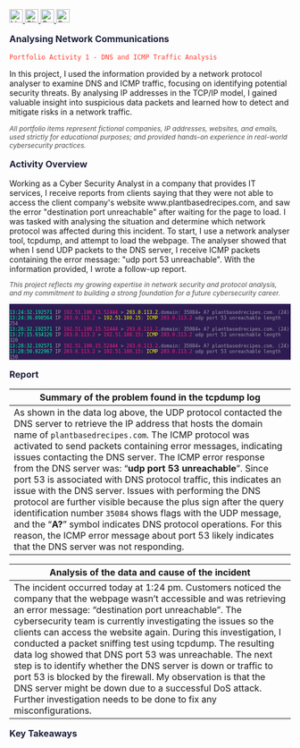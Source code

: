 <a href="https://www.linkedin.com/in/emilio-mardones" target="_blank">
  <img src="https://upload.wikimedia.org/wikipedia/commons/c/ca/LinkedIn_logo_initials.png" alt="LinkedIn Badge" width="24" height="24" />
</a>
<a href="https://ofendor.github.io/mimard_profile.github.io/" target="_blank">
  <img src="https://upload.wikimedia.org/wikipedia/commons/9/91/Octicons-mark-github.svg" alt="GitHub Badge" width="24" height="24" />
</a>
<a href="https://coursera.org/share/38ab1d68036cb56bc093082ab335d0c1" target="_blank">
  <img src="https://www.clipartmax.com/png/small/219-2198126_contract-education-degree-certificate-diploma-certificate-icon.png" alt="Contract, Education, Degree, Certificate, Diploma, - Certificate Icon @clipartmax.com" width="24" height="24">
</a>
<a href="mailto:random@gmail.com" target="_blank">
  <img src="https://www.clipartmax.com/png/small/31-316827_gmail-icon-gmail-icon.png" alt="Gmail Icon" width="24" height="24">
</a>

<p style="color: #1e203b; font-size: 16px; font-weight: bold;">Analysing Network Communications</p>

<pre><code style="color: #ff3f31;">Portfolio Activity 1 - DNS and ICMP Traffic Analysis</code></pre>
In this project, I used the information provided by a network protocol analyser to examine DNS and ICMP traffic, focusing on identifying potential security threats. By analysing IP addresses in the TCP/IP model, I gained valuable insight into suspicious data packets and learned how to detect and mitigate risks in a network traffic. 

<p style="font-size: 12px; font-style: italic; color: #4a4a4a;">
  All portfolio items represent fictional companies, IP addresses, websites, and emails, used strictly for educational purposes; and provided hands-on experience in real-world cybersecurity practices.  
</p>

<p style="color: #1e203b; font-size: 16px; font-weight: bold;">Activity Overview</p>
Working as a Cyber Security Analyst in a company that provides IT services, I receive reports from clients saying that they were not able to access the client company's website www.plantbasedrecipes.com, and saw the error "destination port unreachable" after waiting for the page to load.
I was tasked with analysing the situation and determine which network protocol was affected during this incident. To start, I use a network analyser tool, tcpdump, and attempt to load the webpage. The analyser showed that when I send UDP packets to the DNS server, I receive ICMP packets containing the error message: "udp port 53 unreachable". With the information provided, I wrote a follow-up report.


<p style="font-size: 12px; font-style: italic; color: #4a4a4a;">
  This project reflects my growing expertise in network security and protocol analysis, and my commitment to building a strong foundation for a future cybersecurity career.
</p>

<pre style="background-color: #2d1b52; font-size: 10px;"><code style="color: #9d9da1;">
<span style="color:#00ff9c;">13:24:32.192571</span> IP <span style="color:#ff2079;">192.51.100.15.52444</span> > <span style="color:#fffb00;">203.0.113.2</span>.domain: 35084+ A? plantbasedrecipes.com. (24)
<span style="color:#00ff9c;">13:24:36.098564</span> IP <span style="color:#ff2079;">203.0.113.2</span> > <span style="color:#fffb00;">192.51.100.15</span>: <span style="color:#fbff00;">ICMP</span> <span style="color:#ff2079;">203.0.113.2</span> udp port 53 unreachable length 254
<span style="color:#00ff9c;">13:26:32.192571</span> IP <span style="color:#ff2079;">192.51.100.15.52444</span> > <span style="color:#ff2079;">203.0.113.2</span>.domain: 35084+ A? plantbasedrecipes.com. (24)
<span style="color:#00ff9c;">13:27:15.934126</span> IP <span style="color:#ff2079;">203.0.113.2</span> > <span style="color:#ff2079;">192.51.100.15</span>: <span style="color:#fbff00;">ICMP</span> <span style="color:#ff2079;">203.0.113.2</span> udp port 53 unreachable length 320
<span style="color:#00ff9c;">13:28:32.192571</span> IP <span style="color:#ff2079;">192.51.100.15.52444</span> > <span style="color:#ff2079;">203.0.113.2</span>.domain: 35084+ A? plantbasedrecipes.com. (24)
<span style="color:#00ff9c;">13:28:50.022967</span> IP <span style="color:#ff2079;">203.0.113.2</span> > <span style="color:#ff2079;">192.51.100.15</span>: <span style="color:#fbff00;">ICMP</span> <span style="color:#ff2079;">203.0.113.2</span> udp port 53 unreachable length 150
</code></pre>

<p style="color: #1e203b; font-size: 16px; font-weight: bold;">Report</p>

| **Summary of the problem found in the tcpdump log** | 
|----------------------------------------------------|
| As shown in the data log above, the UDP protocol contacted the DNS server to retrieve the IP address that hosts the domain name of `plantbasedrecipes.com`. The ICMP protocol was activated to send packets containing error messages, indicating issues contacting the DNS server. The ICMP error response from the DNS server was: “**udp port 53 unreachable**”. Since port 53 is associated with DNS protocol traffic, this indicates an issue with the DNS server. Issues with performing the DNS protocol are further visible because the plus sign after the query identification number `35084` shows flags with the UDP message, and the “**A?**” symbol indicates DNS protocol operations. For this reason, the ICMP error message about port 53 likely indicates that the DNS server was not responding.|

| **Analysis of the data and cause of the incident** | 
|----------------------------------------------------|
| The incident occurred today at 1:24 pm. Customers noticed the company that the webpage wasn’t accessible and was retrieving an error message: “destination port unreachable”. The cybersecurity team is currently investigating the issues so the clients can access the website again. During this investigation, I conducted a packet sniffing test using tcpdump. The resulting data log showed that DNS port 53 was unreachable. The next step is to identify whether the DNS server is down or traffic to port 53 is blocked by the firewall. My observation is that the DNS server might be down due to a successful DoS attack. Further investigation needs to be done to fix any misconfigurations.|


<p style="color: #1e203b; font-size: 16px; font-weight: bold;">Key Takeaways</p>
